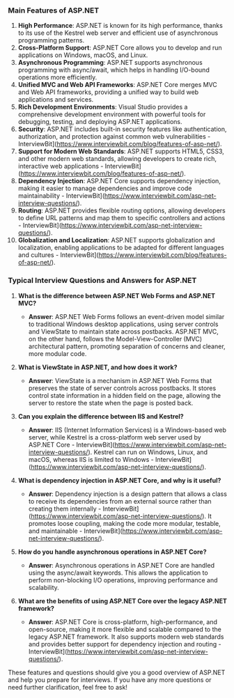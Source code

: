 ### Main Features of ASP.NET

1. **High Performance**: ASP.NET is known for its high performance, thanks to its use of the Kestrel web server and efficient use of asynchronous programming patterns.
2. **Cross-Platform Support**: ASP.NET Core allows you to develop and run applications on Windows, macOS, and Linux.
3. **Asynchronous Programming**: ASP.NET supports asynchronous programming with async/await, which helps in handling I/O-bound operations more efficiently.
4. **Unified MVC and Web API Frameworks**: ASP.NET Core merges MVC and Web API frameworks, providing a unified way to build web applications and services.
5. **Rich Development Environments**: Visual Studio provides a comprehensive development environment with powerful tools for debugging, testing, and deploying ASP.NET applications.
6. **Security**: ASP.NET includes built-in security features like authentication, authorization, and protection against common web vulnerabilities - InterviewBit](https://www.interviewbit.com/blog/features-of-asp-net/).
7. **Support for Modern Web Standards**: ASP.NET supports HTML5, CSS3, and other modern web standards, allowing developers to create rich, interactive web applications - InterviewBit](https://www.interviewbit.com/blog/features-of-asp-net/).
8. **Dependency Injection**: ASP.NET Core supports dependency injection, making it easier to manage dependencies and improve code maintainability - InterviewBit](https://www.interviewbit.com/asp-net-interview-questions/).
9. **Routing**: ASP.NET provides flexible routing options, allowing developers to define URL patterns and map them to specific controllers and actions - InterviewBit](https://www.interviewbit.com/asp-net-interview-questions/).
10. **Globalization and Localization**: ASP.NET supports globalization and localization, enabling applications to be adapted for different languages and cultures - InterviewBit](https://www.interviewbit.com/blog/features-of-asp-net/).

### Typical Interview Questions and Answers for ASP.NET

1. **What is the difference between ASP.NET Web Forms and ASP.NET MVC?**
   - **Answer**: ASP.NET Web Forms follows an event-driven model similar to traditional Windows desktop applications, using server controls and ViewState to maintain state across postbacks. ASP.NET MVC, on the other hand, follows the Model-View-Controller (MVC) architectural pattern, promoting separation of concerns and cleaner, more modular code.

2. **What is ViewState in ASP.NET, and how does it work?**
   - **Answer**: ViewState is a mechanism in ASP.NET Web Forms that preserves the state of server controls across postbacks. It stores control state information in a hidden field on the page, allowing the server to restore the state when the page is posted back.

3. **Can you explain the difference between IIS and Kestrel?**
   - **Answer**: IIS (Internet Information Services) is a Windows-based web server, while Kestrel is a cross-platform web server used by ASP.NET Core - InterviewBit](https://www.interviewbit.com/asp-net-interview-questions/). Kestrel can run on Windows, Linux, and macOS, whereas IIS is limited to Windows - InterviewBit](https://www.interviewbit.com/asp-net-interview-questions/).

4. **What is dependency injection in ASP.NET Core, and why is it useful?**
   - **Answer**: Dependency injection is a design pattern that allows a class to receive its dependencies from an external source rather than creating them internally - InterviewBit](https://www.interviewbit.com/asp-net-interview-questions/). It promotes loose coupling, making the code more modular, testable, and maintainable - InterviewBit](https://www.interviewbit.com/asp-net-interview-questions/).

5. **How do you handle asynchronous operations in ASP.NET Core?**
   - **Answer**: Asynchronous operations in ASP.NET Core are handled using the async/await keywords. This allows the application to perform non-blocking I/O operations, improving performance and scalability.

6. **What are the benefits of using ASP.NET Core over the legacy ASP.NET framework?**
   - **Answer**: ASP.NET Core is cross-platform, high-performance, and open-source, making it more flexible and scalable compared to the legacy ASP.NET framework. It also supports modern web standards and provides better support for dependency injection and routing - InterviewBit](https://www.interviewbit.com/asp-net-interview-questions/).

These features and questions should give you a good overview of ASP.NET and help you prepare for interviews. If you have any more questions or need further clarification, feel free to ask!
